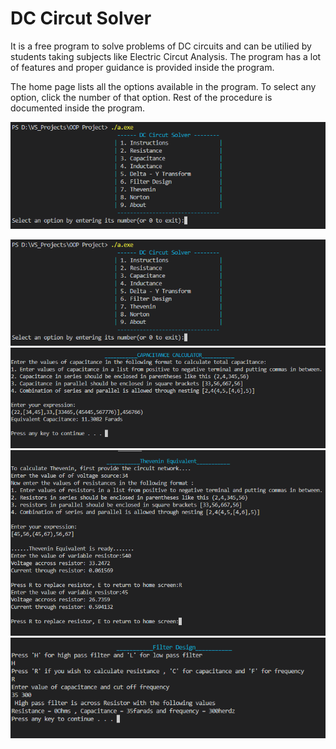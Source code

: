 # DC Circut Solver

It is a free program to solve problems of DC circuits and can be utilied by students taking subjects
like Electric Circut Analysis. The program has a lot of features and proper guidance is provided inside
the program. 

The home page lists all the options available in the program. To select any option, click the number
of that option. Rest of the procedure is documented inside the program. 
<p align="center">
  <img src="https://github.com/M-Rashid-Ali-Khan/DC_Circuit_Solver/blob/main/Interface.png" />
</p>

![Interface](https://github.com/M-Rashid-Ali-Khan/DC_Circuit_Solver/blob/main/Interface.png)
![Capacitance](https://github.com/M-Rashid-Ali-Khan/DC_Circuit_Solver/blob/main/capacitance.png)
![Thevenien](https://github.com/M-Rashid-Ali-Khan/DC_Circuit_Solver/blob/main/Thevenein.png)
![Filter](https://github.com/M-Rashid-Ali-Khan/DC_Circuit_Solver/blob/main/Filter.png)
